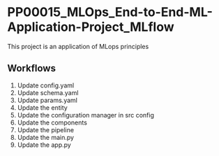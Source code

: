 # PP00015_MLOps_End-to-End-ML-Application-Project_MLflow
This project is an application of MLops principles 

## Workflows

1. Update config.yaml
2. Update schema.yaml
3. Update params.yaml
4. Update the entity
5. Update the configuration manager in src config
6. Update the components
7. Update the pipeline
8. Update the main.py
9. Update the app.py
